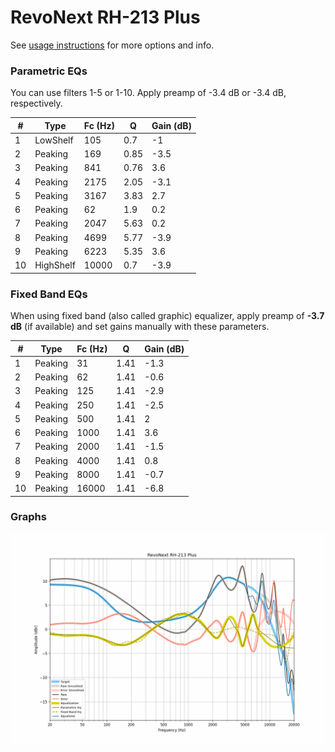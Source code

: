 # RevoNext RH-213 Plus
See [usage instructions](https://github.com/jaakkopasanen/AutoEq#usage) for more options and info.

### Parametric EQs
You can use filters 1-5 or 1-10. Apply preamp of -3.4 dB or -3.4 dB, respectively.

|   # | Type      |   Fc (Hz) |    Q |   Gain (dB) |
|-----|-----------|-----------|------|-------------|
|   1 | LowShelf  |       105 | 0.7  |        -1   |
|   2 | Peaking   |       169 | 0.85 |        -3.5 |
|   3 | Peaking   |       841 | 0.76 |         3.6 |
|   4 | Peaking   |      2175 | 2.05 |        -3.1 |
|   5 | Peaking   |      3167 | 3.83 |         2.7 |
|   6 | Peaking   |        62 | 1.9  |         0.2 |
|   7 | Peaking   |      2047 | 5.63 |         0.2 |
|   8 | Peaking   |      4699 | 5.77 |        -3.9 |
|   9 | Peaking   |      6223 | 5.35 |         3.6 |
|  10 | HighShelf |     10000 | 0.7  |        -3.9 |

### Fixed Band EQs
When using fixed band (also called graphic) equalizer, apply preamp of **-3.7 dB** (if available) and set gains manually with these parameters.

|   # | Type    |   Fc (Hz) |    Q |   Gain (dB) |
|-----|---------|-----------|------|-------------|
|   1 | Peaking |        31 | 1.41 |        -1.3 |
|   2 | Peaking |        62 | 1.41 |        -0.6 |
|   3 | Peaking |       125 | 1.41 |        -2.9 |
|   4 | Peaking |       250 | 1.41 |        -2.5 |
|   5 | Peaking |       500 | 1.41 |         2   |
|   6 | Peaking |      1000 | 1.41 |         3.6 |
|   7 | Peaking |      2000 | 1.41 |        -1.5 |
|   8 | Peaking |      4000 | 1.41 |         0.8 |
|   9 | Peaking |      8000 | 1.41 |        -0.7 |
|  10 | Peaking |     16000 | 1.41 |        -6.8 |

### Graphs
![](./RevoNext%20RH-213%20Plus.png)
